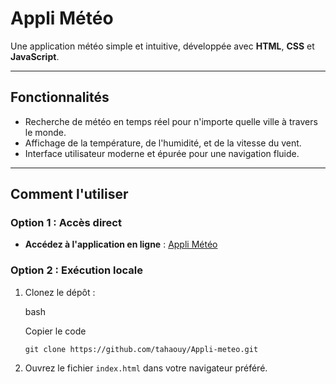 
# **Appli Météo**

Une application météo simple et intuitive, développée avec **HTML**, **CSS** et **JavaScript**.

----------

## Fonctionnalités

-   Recherche de météo en temps réel pour n'importe quelle ville à travers le monde.
-   Affichage de la température, de l'humidité, et de la vitesse du vent.
-   Interface utilisateur moderne et épurée pour une navigation fluide.

----------

## Comment l'utiliser

### Option 1 : Accès direct

-   **Accédez à l'application en ligne** : [Appli Météo](https://tahaouy.github.io/Appli-meteo/)

### Option 2 : Exécution locale

1.  Clonez le dépôt :
    
    bash
    
    Copier le code
    
    `git clone https://github.com/tahaouy/Appli-meteo.git` 
    
2.  Ouvrez le fichier `index.html` dans votre navigateur préféré.

